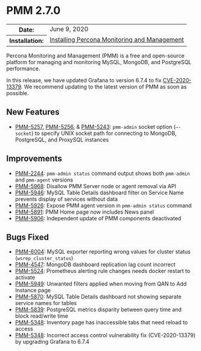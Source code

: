 # PMM 2.7.0

<table class="docutils field-list" frame="void" rules="none">
  <colgroup>
    <col class="field-name">
    <col class="field-body">
  </colgroup>
  <tbody valign="top">
    <tr class="field-odd field">
      <th class="field-name">Date:</th>
      <td class="field-body">June 9, 2020</td>
    </tr>
    <tr class="field-even field">
      <th class="field-name">Installation:</th>
      <td class="field-body">
        <a class="reference external" href="https://www.percona.com/doc/percona-monitoring-and-management/2.x/setting-up/">Installing Percona Monitoring and Management</a></td>
    </tr>
  </tbody>
</table>

Percona Monitoring and Management (PMM) is a free and open-source platform for managing and monitoring MySQL, MongoDB, and PostgreSQL performance.

In this release, we have updated Grafana to version 6.7.4 to fix  [CVE-2020-13379](https://cve.mitre.org/cgi-bin/cvename.cgi?name=CVE-2020-13379/). We recommend updating to the latest version of PMM as soon as possible.

## New Features

- [PMM-5257](https://jira.percona.com/browse/PMM-5257), [PMM-5256](https://jira.percona.com/browse/PMM-5256), & [PMM-5243](https://jira.percona.com/browse/PMM-5243): `pmm-admin` socket option (`–-socket`) to specify UNIX socket path for connecting to MongoDB, PostgreSQL, and ProxySQL instances

## Improvements

- [PMM-2244](https://jira.percona.com/browse/PMM-2244): `pmm-admin status` command output shows both `pmm-admin` and `pmm-agent` versions
- [PMM-5968](https://jira.percona.com/browse/PMM-5968): Disallow PMM Server node or agent removal via API
- [PMM-5946](https://jira.percona.com/browse/PMM-5946): MySQL Table Details dashboard filter on Service Name prevents display of services without data
- [PMM-5926](https://jira.percona.com/browse/PMM-5926): Expose PMM agent version in `pmm-admin status` command
- [PMM-5891](https://jira.percona.com/browse/PMM-5891): PMM Home page now includes News panel
- [PMM-5906](https://jira.percona.com/browse/PMM-5906): Independent update of PMM components deactivated

## Bugs Fixed

- [PMM-6004](https://jira.percona.com/browse/PMM-6004): MySQL exporter reporting wrong values for cluster status (`wsrep_cluster_status`)
- [PMM-4547](https://jira.percona.com/browse/PMM-4547): MongoDB dashboard replication lag count incorrect
- [PMM-5524](https://jira.percona.com/browse/PMM-5524): Prometheus alerting rule changes needs docker restart to activate
- [PMM-5949](https://jira.percona.com/browse/PMM-5949): Unwanted filters applied when moving from QAN to Add Instance page
- [PMM-5870](https://jira.percona.com/browse/PMM-5870): MySQL Table Details dashboard not showing separate service names for tables
- [PMM-5839](https://jira.percona.com/browse/PMM-5839): PostgreSQL metrics disparity between query time and block read/write time
- [PMM-5348](https://jira.percona.com/browse/PMM-5348): Inventory page has inaccessible tabs that need reload to access
- [PMM-5348](https://jira.percona.com/browse/PMM-5348): Incorrect access control vulnerability fix (CVE-2020-13379) by upgrading Grafana to 6.7.4
